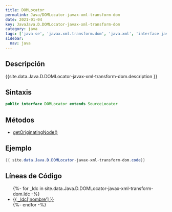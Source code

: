 ```yaml
---
title: DOMLocator
permalink: Java/DOMLocator-javax-xml-transform-dom
date: 2021-01-04
key: JavaJava.D.DOMLocator-javax-xml-transform-dom
category: java
tags: ['java se', 'javax.xml.transform.dom', 'java.xml', 'interface java', 'Java 1.4']
sidebar: 
  nav: java
---
```


## Descripción
{{site.data.Java.D.DOMLocator-javax-xml-transform-dom.description }}

## Sintaxis
~~~java
public interface DOMLocator extends SourceLocator
~~~

## Métodos
* [getOriginatingNode()](/Java/DOMLocator-javax-xml-transform-dom/getOriginatingNode)

## Ejemplo
~~~java
{{ site.data.Java.D.DOMLocator-javax-xml-transform-dom.code}}
~~~

## Líneas de Código
<ul>
{%- for _ldc in site.data.Java.D.DOMLocator-javax-xml-transform-dom.ldc -%}
   <li>
       <a href="{{_ldc['url'] }}">{{ _ldc['nombre'] }}</a>
   </li>
{%- endfor -%}
</ul>
